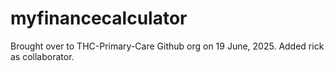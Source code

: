 # myfinancecalculator

Brought over to THC-Primary-Care Github org on 19 June, 2025.
Added rick as collaborator.

